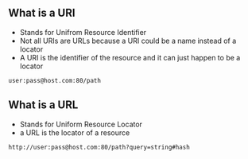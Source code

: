 ## What is a URI
* Stands for Unifrom Resource Identifier
* Not all URIs are URLs because a URI could be a name instead of a locator
* A URI is the identifier of the resource and it can just happen to be a locator

`user:pass@host.com:80/path`

## What is a URL
* Stands for Uniform Resource Locator
* a URL is the locator of a resource

`http://user:pass@host.com:80/path?query=string#hash`